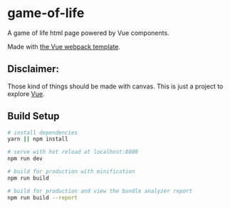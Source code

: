 # game-of-life

A game of life html page powered by Vue components.

Made with [the Vue webpack template](https://github.com/vuejs-templates/webpack).

## Disclaimer:

Those kind of things should be made with canvas. This is just a project to explore [Vue](https://vuejs.org).


## Build Setup

``` bash
# install dependencies
yarn || npm install

# serve with hot reload at localhost:8080
npm run dev

# build for production with minification
npm run build

# build for production and view the bundle analyzer report
npm run build --report
```
